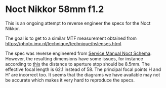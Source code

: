 # Noct Nikkor 58mm f1.2

This is an ongoing attempt to reverse engineer the specs for the Noct Nikkor.

The goal is to get to a similar MTF measurement obtained from https://photo.imx.nl/technique/technique/hslenses.html.

The spec was reverse engineered from [Service Manual Noct Schema](./noct4.png).
However, the resulting dimensions have some issues, for instance according to [this](./noct1.png) the distance to
aperture stop should be 8.5mm.
The effective focal length is 62.1 instead of 58.
The principal focal points H and H' are incorrect too.
It seems that the diagrams we have available may not be accurate which makes it very hard to reproduce the specs.

